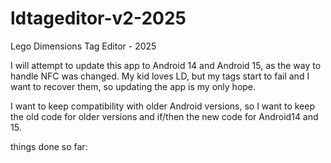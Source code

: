 # ldtageditor-v2-2025
Lego Dimensions Tag Editor - 2025

I will attempt to update this app to Android 14 and Android 15, as the way to handle NFC was changed.
My kid loves LD, but my tags start to fail and I want to recover them, so updating the app is my only hope.

I want to keep compatibility with older Android versions, so I want to keep the old code for older versions and if/then the new code for Android14 and 15.

things done so far:
